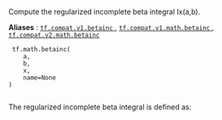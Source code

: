 

Compute the regularized incomplete beta integral Ix(a,b).

**Aliases** : [ `tf.compat.v1.betainc` ](/api_docs/python/tf/math/betainc), [ `tf.compat.v1.math.betainc` ](/api_docs/python/tf/math/betainc), [ `tf.compat.v2.math.betainc` ](/api_docs/python/tf/math/betainc)

```
 tf.math.betainc(
    a,
    b,
    x,
    name=None
)
 
```

The regularized incomplete beta integral is defined as:

